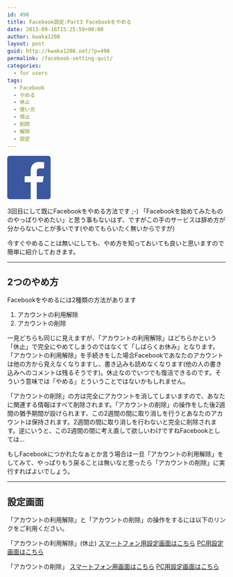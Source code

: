 ```yaml
---
id: 498
title: Facebook設定:Part3 Facebookをやめる
date: 2013-09-16T15:25:59+00:00
author: kwaka1208
layout: post
guid: http://kwaka1208.net/?p=498
permalink: /facebook-setting-quit/
categories:
  - for users
tags:
  - Facebook
  - やめる
  - 休止
  - 使い方
  - 停止
  - 削除
  - 解除
  - 設定
---
```

<img src="/assets/images/2013/09/FB-f-Logo__blue_100.png" alt="Facebook" width="100" height="100" class="alignnone size-full wp-image-497" />

3回目にして既にFacebookをやめる方法です ;-)
「Facebookを始めてみたもののやっぱりやめたい」と思う事もないはず、ですがこの手のサービスは辞め方が分からないことが多いです(やめてもらいたく無いからですが)

今すぐやめることは無いにしても、やめ方を知っておいても良いと思いますので簡単に紹介しておきます。

<hr>
<h2>2つのやめ方</h2>
Facebookをやめるには2種類の方法があります

<ol>
<li>アカウントの利用解除</li>
<li>アカウントの削除</li>
</ol>

一見どちらも同じに見えますが、「アカウントの利用解除」はどちらかという「休止」で完全にやめてしまうのではなくて「しばらくお休み」となります。「アカウントの利用解除」を手続きをした場合Facebookであなたのアカウントは他の方から見えなくなりますし、書き込みも読めなくなります(他の人の書き込みへのコメントは残るそうです)。休止なのでいつでも復活できるのです。そういう意味では「やめる」とういうことではないかもしれません。

「アカウントの削除」の方は完全にアカウントを消してしまいますので、あなたに関連する情報はすべて削除されます。「アカウントの削除」の操作をした後2週間の猶予期間が設けられます、この2週間の間に取り消しを行うとあなたのアカウントは保持されます。2週間の間に取り消しを行わないと完全に削除されます。逆にいうと、この2週間の間に考え直して欲しいわけですねFacebookとしては...

もしFacebookにつかれたなぁとか言う場合は一旦「アカウントの利用解除」をしてみて、やっぱりもう戻ることは無いなと思ったら「アカウントの削除」に実行すればよいでしょう。

<hr>
<h2>設定画面</h2>
「アカウントの利用解除」と「アカウントの削除」の操作をするには以下のリンクをご利用ください。

「アカウントの利用解除」(休止)
<a href="https://m.facebook.com/deactivate.php">スマートフォン用設定画面はこちら</a>
<a href="https://www.facebook.com/deactivate.php">PC用設定画面はこちら</a>

「アカウントの削除」
<a href="https://m.facebook.com/account/delete/">スマートフォン用画面はこちら</a>
<a href="https://www.facebook.com/help/delete_account">PC用設定画面はこちら</a>
